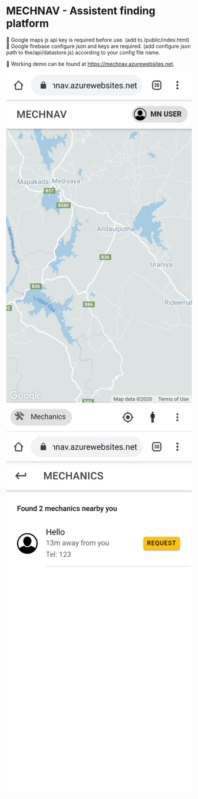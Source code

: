 <h1>MECHNAV - Assistent finding platform</h1>


🔴 Google maps js api key is required before use. (add to /public/index.html)
<br>
🔴 Google firebase configure json and keys are required. (add configure json path to the/api/datastore.js) according to your config file name. 

🔵 Working demo can be found at https://mechnav.azurewebsites.net. 

![home screen](https://github.com/Dananga/MNAV/blob/master/IMG_20200526_190218.jpg?raw=true)
<br/>
![mechanic request screen](https://github.com/Dananga/MNAV/blob/master/IMG_20200526_190226.jpg?raw=true) 
